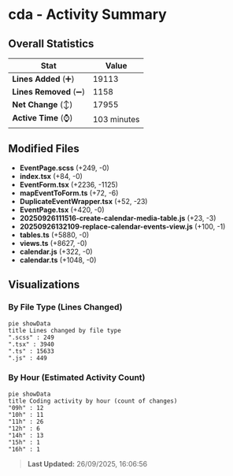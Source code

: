 # cda - Activity Summary 

## Overall Statistics

| Stat                   | Value                                                             |
| ---------------------- | ----------------------------------------------------------------- |
| **Lines Added** (➕)   | 19113                                          |
| **Lines Removed** (➖) | 1158                                        |
| **Net Change** (↕)    | 17955                |
| **Active Time** (⌚)   | 103 minutes |


## Modified Files
- **EventPage.scss** (+249, -0)
- **index.tsx** (+84, -0)
- **EventForm.tsx** (+2236, -1125)
- **mapEventToForm.ts** (+72, -6)
- **DuplicateEventWrapper.tsx** (+52, -23)
- **EventPage.tsx** (+420, -0)
- **20250926111516-create-calendar-media-table.js** (+23, -3)
- **20250926132109-replace-calendar-events-view.js** (+100, -1)
- **tables.ts** (+5880, -0)
- **views.ts** (+8627, -0)
- **calendar.js** (+322, -0)
- **calendar.ts** (+1048, -0)

## Visualizations

### By File Type (Lines Changed)

```mermaid
pie showData
title Lines changed by file type
".scss" : 249
".tsx" : 3940
".ts" : 15633
".js" : 449
```

### By Hour (Estimated Activity Count)

```mermaid
pie showData
title Coding activity by hour (count of changes)
"09h" : 12
"10h" : 11
"11h" : 26
"12h" : 6
"14h" : 13
"15h" : 1
"16h" : 1
```


> **Last Updated:** 26/09/2025, 16:06:56